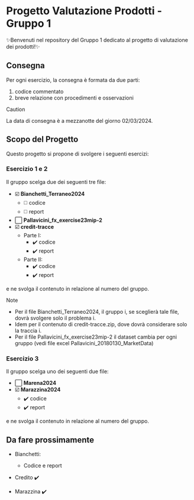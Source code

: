 # Progetto Valutazione Prodotti - Gruppo 1

✨Benvenuti nel repository del Gruppo 1 dedicato al progetto di valutazione dei prodotti!✨

## Consegna

Per ogni esercizio, la consegna è formata da due parti: 
1) codice commentato
2) breve relazione con procedimenti e osservazioni

> [!CAUTION]
> La data di consegna è a mezzanotte del giorno 02/03/2024.

## Scopo del Progetto

Questo progetto si propone di svolgere i seguenti esercizi: 

### Esercizio 1 e 2

Il gruppo scelga due dei seguenti tre file:

- ☑️ **Bianchetti_Terraneo2024**
  - ◻️ codice
  - ◻️ report 
- ⬜ **Pallavicini_fx_exercise23mip-2** 
- ☑️ **credit-tracce**
  - Parte I:
    - ✔️ codice
    - ✔️ report
  - Parte II:
    - ✔️ codice
    - ✔️ report

e ne svolga il contenuto in relazione al numero del gruppo.

> [!NOTE]
> - Per il file Bianchetti_Terraneo2024, il gruppo i, se sceglierà tale file, dovrà svolgere solo il problema i.
> - Idem per il contenuto di credit-tracce.zip, dove dovrà considerare solo la traccia i.
> - Per il file Pallavicini_fx_exercise23mip-2 il dataset cambia per ogni gruppo (vedi file excel Pallavicini_20180130_MarketData)

### Esercizio 3

Il gruppo scelga uno dei seguenti due file:

- ⬜ **Marena2024**
- ☑️ **Marazzina2024**
  - ✔️ codice
  - ✔️  report

e ne svolga il contenuto in relazione al numero del gruppo.

## Da fare prossimamente

- Bianchetti:
  - Codice e report

- Credito ✔️

- Marazzina ✔️
